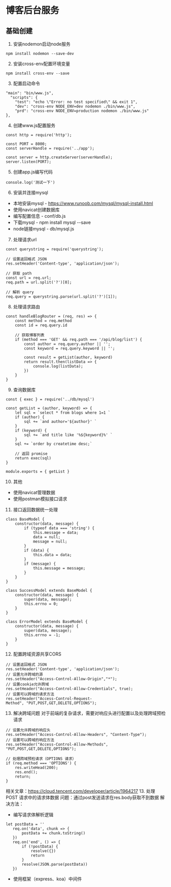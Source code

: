 # 博客后台服务

## 基础创建
1. 安装nodemon启动node服务 
```
npm install nodemon --save-dev
```

2. 安装cross-env配置环境变量
```
npm install cross-env --save
```

3. 配置启动命令
```
"main": "bin/www.js",
  "scripts": {
    "test": "echo \"Error: no test specified\" && exit 1",
    "dev": "cross-env NODE_ENV=dev nodemon ./bin/www.js",
    "prd": "cross-env NODE_ENV=production nodemon ./bin/www.js"
},
```

4. 创建www.js配置服务
```
const http = require('http');

const PORT = 8000;
const serverHandle = require('../app');

const server = http.createServer(serverHandle);
server.listen(PORT);
```

5. 创建app.js编写代码
```
console.log('测试一下')
```

6. 安装并连接mysql
 - 本地安装mysql - https://www.runoob.com/mysql/mysql-install.html
 - 使用navicat创建数据库
 - 编写配置信息 - conf/db.js
 - 下载mysql - npm install mysql --save
 - node链接mysql - db/mysql.js

7. 处理请求url
```
const querystring = require('querystring');

// 设置返回格式 JSON
res.setHeader('Content-type', 'application/json');

// 获取 path
const url = req.url;
req.path = url.split('?')[0];

// 解析 query
req.query = querystring.parse(url.split('?')[1]);
```

8. 处理请求路由
```
const handleBlogRouter = (req, res) => {
    const method = req.method
    const id = req.query.id

    // 获取博客列表
    if (method === 'GET' && req.path === '/api/blog/list') {
        const author = req.query.author || '';
        const keyword = req.query.keyword || '';

        const result = getList(author, keyword)
        return result.then(listData => {
            console.log(listData);
        })
    }
}
```

9. 查询数据库
```
const { exec } = require('../db/mysql')

const getList = (author, keyword) => {
    let sql = `select * from blogs where 1=1 `
    if (author) {
        sql += `and author='${author}' `
    }
    if (keyword) {
        sql += `and title like '%${keyword}%' `
    }
    sql += `order by createtime desc;`

    // 返回 promise
    return exec(sql)
}

module.exports = { getList }
```

10. 其他
 - 使用navicat管理数据
 - 使用postman模拟接口请求

11. 接口返回数据统一处理
```
class BaseModel {
    constructor(data, message) {
        if (typeof data === 'string') {
            this.message = data;
            data = null;
            message = null;
        }
        if (data) {
            this.data = data;
        }
        if (message) {
            this.message = message;
        }
    }
}

class SuccessModel extends BaseModel {
    constructor(data, message) {
        super(data, message);
        this.errno = 0;
    }
}

class ErrorModel extends BaseModel {
    constructor(data, message) {
        super(data, message);
        this.errno = -1;
    }
}
```

12. 配置跨域资源共享CORS
```
// 设置返回格式 JSON
res.setHeader('Content-type', 'application/json');
// 设置允许跨域的源
res.setHeader("Access-Control-Allow-Origin","*");  
// 设置cookie允许跨域
res.setHeader("Access-Control-Allow-Credentials", true);  
// 设置可以跨域的请求方法
res.setHeader("Access-Control-Request-Method", "PUT,POST,GET,DELETE,OPTIONS");
```
13. 解决跨域问题
对于前端的复杂请求，需要对响应头进行配置以及处理跨域预检请求
```
// 设置允许跨域的响应头
res.setHeader("Access-Control-Allow-Headers", "Content-Type");
// 设置可以跨域的响应方法
res.setHeader("Access-Control-Allow-Methods", "PUT,POST,GET,DELETE,OPTIONS");

// 处理跨域预检请求（OPTIONS 请求）
if (req.method === 'OPTIONS') {
    res.writeHead(200);
    res.end();
    return;
}
```
相关文章：https://cloud.tencent.com/developer/article/1964217
13. 处理 POST 请求中的请求体数据
问题：通过post发送请求在res.body获取不到数据
解决方法：
 - 编写请求体解析逻辑
 ```
 let postData = ''
    req.on('data', chunk => {
        postData += chunk.toString()
    })
    req.on('end', () => {
        if (!postData) {
            resolve({})
            return
        }
        resolve(JSON.parse(postData))
    })
 ```
 - 使用框架（express、koa）中间件